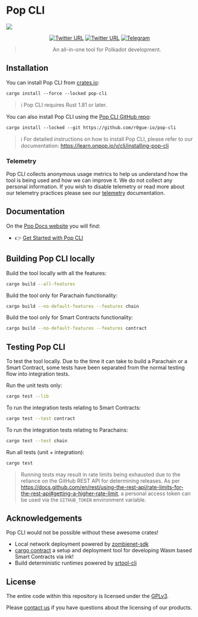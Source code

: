 # Pop CLI

<img src="https://learn.onpop.io/~gitbook/image?url=https%3A%2F%2F574321477-files.gitbook.io%2F%7E%2Ffiles%2Fv0%2Fb%2Fgitbook-x-prod.appspot.com%2Fo%2Fspaces%252FUqTUVzYjmRwzCWTsfd1O%252Fuploads%252FxALe5uzVAiXnQFZOjxmw%252Fplay-on-polkadot.png%3Falt%3Dmedia%26token%3Dd8ce69f9-39fc-4568-9404-381032d923d4&width=400&dpr=2&quality=100&sign=19e161&sv=1"></img>

<div align="center">

[![Twitter URL](https://img.shields.io/twitter/follow/Pop?style=social)](https://x.com/onpopio/)
[![Twitter URL](https://img.shields.io/twitter/follow/R0GUE?style=social)](https://twitter.com/gor0gue)
[![Telegram](https://img.shields.io/badge/Telegram-gray?logo=telegram)](https://t.me/onpopio)



> An all-in-one tool for Polkadot development.

</div>

## Installation

You can install Pop CLI from [crates.io](https://crates.io/crates/pop-cli):

```shell
cargo install --force --locked pop-cli
```

> :information_source: Pop CLI requires Rust 1.81 or later.

You can also install Pop CLI using the [Pop CLI GitHub repo](https://github.com/r0gue-io/pop-cli):

```shell
cargo install --locked --git https://github.com/r0gue-io/pop-cli
```

> :information_source: For detailed instructions on how to install Pop CLI, please refer to our
> documentation: <https://learn.onpop.io/v/cli/installing-pop-cli>

### Telemetry

Pop CLI collects anonymous usage metrics to help us understand how the tool is being used and how we can improve it.
We do not collect any personal information. If you wish to disable telemetry
or read more about our telemetry practices please see
our [telemetry](crates/pop-telemetry/README.md) documentation.

## Documentation

On the [Pop Docs website](https://learn.onpop.io) you will find:

* 👉 [Get Started with Pop CLI](https://learn.onpop.io/v/cli)

## Building Pop CLI locally

Build the tool locally with all the features:

```sh
cargo build --all-features
```

Build the tool only for Parachain functionality:

```sh
cargo build --no-default-features --features chain
```

Build the tool only for Smart Contracts functionality:

```sh
cargo build --no-default-features --features contract
```

## Testing Pop CLI

To test the tool locally. Due to the time it can take to build a Parachain or a Smart Contract, some tests have been
separated from the normal testing flow into integration tests.

Run the unit tests only:

```sh
cargo test --lib
```

To run the integration tests relating to Smart Contracts:

```sh
cargo test --test contract
```

To run the integration tests relating to Parachains:

```sh
cargo test --test chain
```

Run all tests (unit + integration):

```sh
cargo test
```

> Running tests may result in rate limits being exhausted due to the reliance on the GitHub REST API for determining
> releases. As
> per <https://docs.github.com/en/rest/using-the-rest-api/rate-limits-for-the-rest-api#getting-a-higher-rate-limit>, a
> personal access token can be used via the `GITHUB_TOKEN` environment variable.

## Acknowledgements

Pop CLI would not be possible without these awesome crates!

- Local network deployment powered by [zombienet-sdk](https://github.com/paritytech/zombienet-sdk)
- [cargo contract](https://github.com/use-ink/cargo-contract) a setup and deployment tool for developing Wasm based
  Smart Contracts via ink!
- Build deterministic runtimes powered by [srtool-cli](https://github.com/chevdor/srtool-cli)

## License

The entire code within this repository is licensed under the [GPLv3](./LICENSE).

Please [contact us](https://r0gue.io/contact) if you have questions about the licensing of our products.
